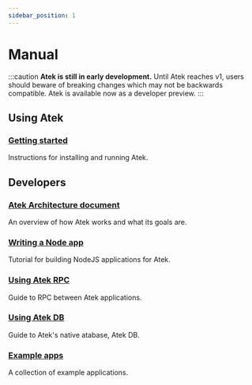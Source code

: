 ```yaml
---
sidebar_position: 1
---
```


# Manual

:::caution
  **Atek is still in early development.**
  Until Atek reaches v1, users should beware of breaking changes which may not be backwards compatible.
  Atek is available now as a developer preview.
:::

## Using Atek

### [Getting started](./getting-started)

Instructions for installing and running Atek.

## Developers

### [Atek Architecture document](./dev/architecture)

An overview of how Atek works and what its goals are.

### [Writing a Node app](./node/writing-a-node-app)

Tutorial for building NodeJS applications for Atek.

### [Using Atek RPC](./rpc/intro)

Guide to RPC between Atek applications.

### [Using Atek DB](./adb/intro)

Guide to Atek's native atabase, Atek DB.

### [Example apps](./example-apps)

A collection of example applications.